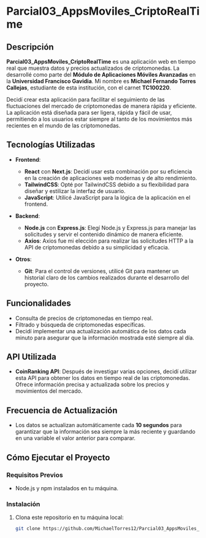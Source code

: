 # Parcial03_AppsMoviles_CriptoRealTime

## Descripción
**Parcial03_AppsMoviles_CriptoRealTime** es una aplicación web en tiempo real que muestra datos y precios actualizados de criptomonedas. La desarrollé como parte del **Módulo de Aplicaciones Móviles Avanzadas** en la **Universidad Francisco Gavidia**. Mi nombre es **Michael Fernando Torres Callejas**, estudiante de esta institución, con el carnet **TC100220**.

Decidí crear esta aplicación para facilitar el seguimiento de las fluctuaciones del mercado de criptomonedas de manera rápida y eficiente. La aplicación está diseñada para ser ligera, rápida y fácil de usar, permitiendo a los usuarios estar siempre al tanto de los movimientos más recientes en el mundo de las criptomonedas.

## Tecnologías Utilizadas
- **Frontend**:
  - **React** con **Next.js**: Decidí usar esta combinación por su eficiencia en la creación de aplicaciones web modernas y de alto rendimiento.
  - **TailwindCSS**: Opté por TailwindCSS debido a su flexibilidad para diseñar y estilizar la interfaz de usuario.
  - **JavaScript**: Utilicé JavaScript para la lógica de la aplicación en el frontend.

- **Backend**:
  - **Node.js** con **Express.js**: Elegí Node.js y Express.js para manejar las solicitudes y servir el contenido dinámico de manera eficiente.
  - **Axios**: Axios fue mi elección para realizar las solicitudes HTTP a la API de criptomonedas debido a su simplicidad y eficacia.

- **Otros**:
  - **Git**: Para el control de versiones, utilicé Git para mantener un historial claro de los cambios realizados durante el desarrollo del proyecto.

## Funcionalidades
- Consulta de precios de criptomonedas en tiempo real.
- Filtrado y búsqueda de criptomonedas específicas.
- Decidí implementar una actualización automática de los datos cada minuto para asegurar que la información mostrada esté siempre al día.

## API Utilizada
- **CoinRanking API**: Después de investigar varias opciones, decidí utilizar esta API para obtener los datos en tiempo real de las criptomonedas. Ofrece información precisa y actualizada sobre los precios y movimientos del mercado.

## Frecuencia de Actualización
- Los datos se actualizan automáticamente cada **10 segundos** para garantizar que la información sea siempre la más reciente y guardando en una variable el valor anterior para comparar.

## Cómo Ejecutar el Proyecto

### Requisitos Previos
- Node.js y npm instalados en tu máquina.

### Instalación
1. Clona este repositorio en tu máquina local:
   ```bash
   git clone https://github.com/MichaelTorres12/Parcial03_AppsMoviles_CriptoRealTime.git
